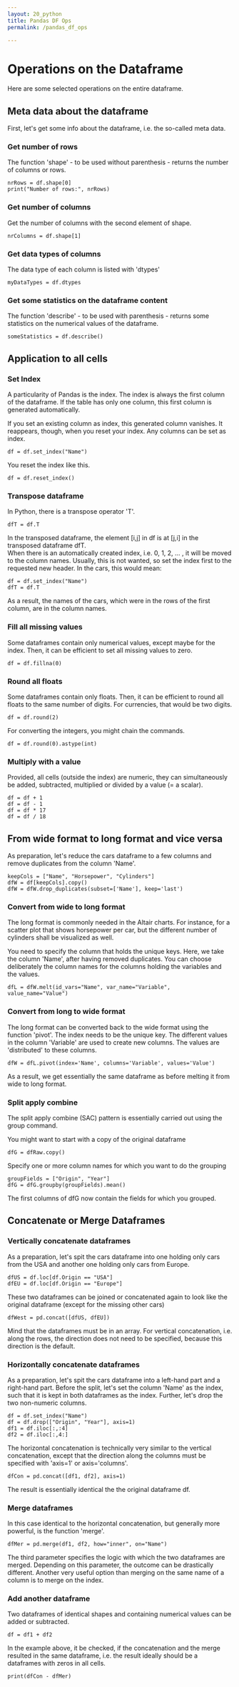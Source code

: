 ```yaml
---
layout: 20_python
title: Pandas DF Ops
permalink: /pandas_df_ops

---
```


# Operations on the Dataframe

Here are some selected operations on the entire dataframe.

## Meta data about the dataframe

First, let's get some info about the dataframe, i.e. the so-called meta data.

### Get number of rows

The function 'shape' - to be used without parenthesis - returns the number of columns or rows. 

>
    nrRows = df.shape[0]
    print("Number of rows:", nrRows)

### Get number of columns

Get the number of columns with the second element of shape. 

>
    nrColumns = df.shape[1]


### Get data types of columns

The data type of each column is listed with 'dtypes'

>
    myDataTypes = df.dtypes

### Get some statistics on the dataframe content

The function 'describe' - to be used with parenthesis - returns some statistics on the numerical values of the dataframe.

>
    someStatistics = df.describe()



## Application to all cells


### Set Index

A particularity of Pandas is the index. The index is always the first column of the dataframe. If the table has only one column, this first column is generated automatically. 

If you set an existing column as index, this generated column vanishes. It reappears, though, when you reset your index. 
Any columns can be set as index.

>
    df = df.set_index("Name")

You reset the index like this.

>
    df = df.reset_index()


### Transpose dataframe

In Python, there is a transpose operator 'T'. 

>
    dfT = df.T

In the transposed dataframe, the element [i,j] in df is at [j,i] in the transposed dataframe dfT.<br>
When there is an automatically created index, i.e. 0, 1, 2, ... , it will be moved to the column names. Usually, this is not wanted, so set the index first to the requested new header.
In the cars, this would mean:

> 
    df = df.set_index("Name")
    dfT = df.T

As a result, the names of the cars, which were in the rows of the first column, are in the column names.

### Fill all missing values

Some dataframes contain only numerical values, except maybe for the index.
Then, it can be efficient to set all missing values to zero.

>
    df = df.fillna(0)


### Round all floats

Some dataframes contain only floats.
Then, it can be efficient to round all floats to the same number of digits. For currencies, that would be two digits.

>
    df = df.round(2)

For converting the integers, you might chain the commands.

>
    df = df.round(0).astype(int)


### Multiply with a value

Provided, all cells (outside the index) are numeric, they can simultaneously be added, subtracted, multiplied or divided by a value (= a scalar).

>
    df = df + 1
    df = df - 1
    df = df * 17
    df = df / 18

## From wide format to long format and vice versa

As preparation, let's reduce the cars dataframe to a few columns and remove duplicates from the column 'Name'. 

>
    keepCols = ["Name", "Horsepower", "Cylinders"]
    dfW = df[keepCols].copy()
    dfW = dfW.drop_duplicates(subset=['Name'], keep='last')

### Convert from wide to long format

The long format is commonly needed in the Altair charts. For instance, for a scatter plot that shows horsepower per car, but the different number of cylinders shall be visualized as well. 

You need to specify the column that holds the unique keys. Here, we take the column 'Name', after having removed duplicates. You can choose deliberately the column names for the columns holding the variables and the values.

> 
    dfL = dfW.melt(id_vars="Name", var_name="Variable", value_name="Value")


### Convert from long to wide format

The long format can be converted back to the wide format using the function 'pivot'. The index needs to be the unique key. The different values in the column 'Variable' are used to create new columns. The values are 'distributed' to these columns.

>
    dfW = dfL.pivot(index='Name', columns='Variable', values='Value')

As a result, we get essentially the same dataframe as before melting it from wide to long format.



### Split apply combine

The split apply combine (SAC) pattern is essentially carried out using the group command.

You might want to start with a copy of the original dataframe
>
    dfG = dfRaw.copy()

Specify one or more column names for which you want to do the grouping
>
    groupFields = ["Origin", "Year"]
    dfG = dfG.groupby(groupFields).mean()

The first columns of dfG now contain the fields for which you grouped. 


## Concatenate or Merge Dataframes

### Vertically concatenate dataframes 

As a preparation, let's spit the cars dataframe into one holding only cars from the USA and another one holding only cars from Europe.

>
    dfUS = df.loc[df.Origin == "USA"]
    dfEU = df.loc[df.Origin == "Europe"]

These two dataframes can be joined or concatenated again to look like the original dataframe (except for the missing other cars)

>
    dfWest = pd.concat([dfUS, dfEU])

Mind that the dataframes must be in an array. For vertical concatenation, i.e. along the rows, the direction does not need to be specified, because this direction is the default.

### Horizontally concatenate dataframes 


As a preparation, let's spit the cars dataframe into a left-hand part and a right-hand part. Before the split, let's set the column 'Name' as the index, such that it is kept in both dataframes as the index. Further, let's drop the two non-numeric columns.

>
    df = df.set_index("Name")
    df = df.drop(["Origin", "Year"], axis=1)
    df1 = df.iloc[:,:4]
    df2 = df.iloc[:,4:]

The horizontal concatenation is technically very similar to the vertical concatenation, except that the direction along the columns must be specified with 'axis=1' or axis='columns'.

>
    dfCon = pd.concat([df1, df2], axis=1)

The result is essentially identical the the original dataframe df.


### Merge dataframes

In this case identical to the horizontal concatenation, but generally more powerful, is the function 'merge'. 
>
    dfMer = pd.merge(df1, df2, how="inner", on="Name")

The third parameter specifies the logic with which the two dataframes are merged. Depending on this parameter, the outcome can be drastically different. Another very useful option than merging on the same name of a column is to merge on the index.


### Add another dataframe

Two dataframes of identical shapes and containing numerical values can be added or subtracted. 

>
    df = df1 + df2

In the example above, it be checked, if the concatenation and the merge resulted in the same dataframe, i.e. the result ideally should be a dataframes with zeros in all cells.

>
    print(dfCon - dfMer)
